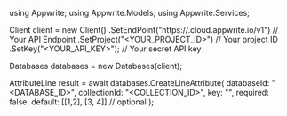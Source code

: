 using Appwrite;
using Appwrite.Models;
using Appwrite.Services;

Client client = new Client()
    .SetEndPoint("https://<REGION>.cloud.appwrite.io/v1") // Your API Endpoint
    .SetProject("<YOUR_PROJECT_ID>") // Your project ID
    .SetKey("<YOUR_API_KEY>"); // Your secret API key

Databases databases = new Databases(client);

AttributeLine result = await databases.CreateLineAttribute(
    databaseId: "<DATABASE_ID>",
    collectionId: "<COLLECTION_ID>",
    key: "",
    required: false,
    default: [[1,2], [3, 4]] // optional
);